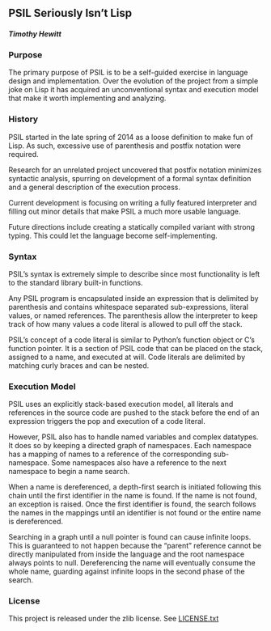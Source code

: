 ## PSIL Seriously Isn’t Lisp

#### *Timothy Hewitt*

### Purpose

The primary purpose of PSIL is to be a self-guided exercise in language design and implementation. Over the evolution of the project from a simple joke on Lisp it has acquired an unconventional syntax and execution model that make it worth implementing and analyzing.

### History

PSIL started in the late spring of 2014 as a loose definition to make fun of Lisp. As such, excessive use of parenthesis and postfix notation were required. 

Research for an unrelated project uncovered that postfix notation minimizes syntactic analysis, spurring on development of a formal syntax definition and a general description of the execution process. 

Current development is focusing on writing a fully featured interpreter and filling out minor details that make PSIL a much more usable language.

Future directions include creating a statically compiled variant with strong typing. This could let the language become self-implementing.

### Syntax

PSIL’s syntax is extremely simple to describe since most functionality is left to the standard library built-in functions.

Any PSIL program is encapsulated inside an expression that is delimited by parenthesis and contains whitespace separated sub-expressions, literal values, or named references. The parenthesis allow the interpreter to keep track of how many values a code literal is allowed to pull off the stack. 

PSIL’s concept of a code literal is similar to Python’s function object or C’s function pointer. It is a section of PSIL code that can be placed on the stack, assigned to a name, and executed at will. Code literals are delimited by matching curly braces and can be nested.

### Execution Model

PSIL uses an explicitly stack-based execution model, all literals and references in the source code are pushed to the stack before the end of an expression triggers the pop and execution of a code literal.

However, PSIL also has to handle named variables and complex datatypes. It does so by keeping a directed graph of namespaces. Each namespace has a mapping of names to a reference of the corresponding sub-namespace. Some namespaces also have a reference to the next namespace to begin a name search.

When a name is dereferenced, a depth-first search is initiated following this chain until the first identifier in the name is found. If the name is not found, an exception is raised. Once the first identifier is found, the search follows the names in the mappings until an identifier is not found or the entire name is dereferenced.

Searching in a graph until a null pointer is found can cause infinite loops. This is guaranteed to not happen because the “parent” reference cannot be directly manipulated from inside the language and the root namespace always points to null. Dereferencing the name will eventually consume the whole name, guarding against infinite loops in the second phase of the search.

### License

This project is released under the zlib license. See [LICENSE.txt](LICENSE.txt)

